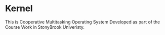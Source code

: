 # Kernel

This is Cooperative Multitasking Operating System Developed as part of the Course Work in StonyBrook Univeristy.
